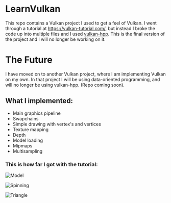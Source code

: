 # LearnVulkan
This repo contains a Vulkan project I used to get a feel of Vulkan. I went through a tutorial at https://vulkan-tutorial.com/, but instead I broke the code up into multiple files and I used [vulkan-hpp](https://github.com/KhronosGroup/Vulkan-Hpp). This is the final version of the project and I will no longer be working on it.

# The Future
I have moved on to another Vulkan project, where I am implementing Vulkan on my own. In that project I will be using data-oriented programming, and will no longer be using vulkan-hpp. (Repo coming soon).

## What I implemented:
* Main graphics pipeline
* Swapchains
* Simple drawing with vertex's and vertices
* Texture mapping
* Depth
* Model loading
* Mipmaps
* Multisampling

### This is how far I got with the tutorial:

![Model](https://i.imgur.com/REop71F.png)

![Spinning](https://i.imgur.com/6Batspb.gif)

![Triangle](https://i.imgur.com/04URiBc.png)
